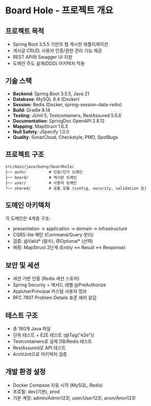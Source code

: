 # Board Hole - 프로젝트 개요

## 프로젝트 목적
- Spring Boot 3.5.5 기반의 웹 게시판 애플리케이션
- 게시글 CRUD, 사용자 인증/권한 관리 기능 제공
- REST API와 Swagger UI 지원
- 도메인 주도 설계(DDD) 아키텍처 적용

## 기술 스택
- **Backend**: Spring Boot 3.5.5, Java 21
- **Database**: MySQL 8.4 (Docker)
- **Session**: Redis (Docker, spring-session-data-redis)
- **Build**: Gradle 8.14 
- **Testing**: JUnit 5, Testcontainers, RestAssured 5.5.6
- **Documentation**: SpringDoc OpenAPI 2.8.12
- **Mapping**: MapStruct 1.6.3
- **Null Safety**: JSpecify 1.0.0
- **Quality**: SonarCloud, Checkstyle, PMD, SpotBugs

## 프로젝트 구조
```
src/main/java/bunny/boardhole/
├── auth/          # 인증/인가 도메인
├── board/         # 게시판 도메인  
├── user/          # 사용자 도메인
└── shared/        # 공통 모듈 (config, security, validation 등)
```

## 도메인 아키텍처
각 도메인은 4계층 구조:
- presentation → application → domain → infrastructure
- CQRS-lite 패턴 (Command/Query 분리)
- 검증: @Valid* (필수), @Optional* (선택)
- 매핑: MapStruct 2단계 (Entity ↔ Result ↔ Response)

## 보안 및 세션
- 세션 기반 인증 (Redis 세션 스토어)
- Spring Security + 메서드 레벨 @PreAuthorize
- AppUserPrincipal 커스텀 사용자 정보
- RFC 7807 Problem Details 표준 에러 응답

## 테스트 구조
- 총 180개 Java 파일
- 단위 테스트 + E2E 테스트 (@Tag("e2e"))
- Testcontainers로 실제 DB/Redis 테스트
- RestAssured로 API 테스트
- ArchUnit으로 아키텍처 검증

## 개발 환경 설정
- Docker Compose 자동 시작 (MySQL, Redis)
- 프로필: dev(기본), prod
- 기본 계정: admin/Admin123!, user/User123!, anon/Anon123!